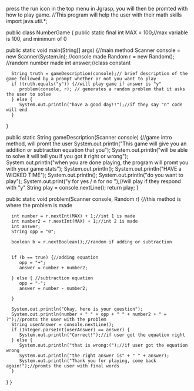 press the run icon in the top menu in Jgrasp, you will then be promted with how to play game.
//This program will help the user with their math skills
import java.util.*;

public class NumberGame { 
   public static final int MAX = 100;//max variable is 100, and minimum of 0
 
   public static void main(String[] args) {//main method
      Scanner console = new Scanner(System.in); //console made
      Random r = new Random(); //random number made
      int answer;//class constant
   
   
      String truth = gameDescription(console);// brief description of the game followed by a prompt whether or not you want to play
      if (truth.equals("y")) {//will play game if answer is "y"
         problem(console, r); // generates a random problem that it asks the user to solve
      } else {
         System.out.println("have a good day!!");//if they say "n" code will end
      }
   
   
   }
   
   public static String gameDescription(Scanner console) {//game intro method, will promt the user
      System.out.println("This game will give you an addition or subtraction equation that you");
      System.out.println("will be able to solve it will tell you if you got it right or wrong");
      System.out.println("when you are done playing, the program will promt you with your game stats");
      System.out.println();
      System.out.println("HAVE a WICKED TIME");
      System.out.println();
      System.out.println("do you want to play");
      System.out.print("y for yes / n for no ");//will play if they respond with "y"
      String play = console.nextLine();
      return play;
   }
   
   public static void problem(Scanner console, Random r) {//this method is where the problem is made
      
      int number = r.nextInt(MAX) + 1;//int 1 is made
      int number2 = r.nextInt(MAX) + 1;//int 2 is made
      int answer;
      String opp = "0";
      
      boolean b = r.nextBoolean();//random if adding or subtraction
   
      
      if (b == true) {//adding equation
         opp = "+";
         answer = number + number2;
         
      } else { //subtraction equation
         opp = "-";
         answer = number - number2;
      
      }
      
      System.out.println("Okay, here is your question");
      System.out.println(number + " " + opp + " " + number2 + " = ?");//promts the user with the problem
      String userAnswer = console.nextLine();
      if (Integer.parseInt(userAnswer) == answer) {
         System.out.println("Correct!");//if user got the equation right
      } else {
         System.out.println("that is wrong:(");//if user got the equation wrong
         System.out.println("the right answer is" + " " + answer);
         System.out.println("Thank you for playing, come back again!");//promts the user with final words
      }            
      
   }
}
